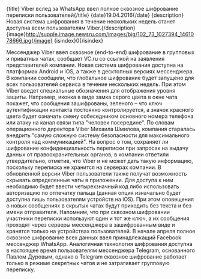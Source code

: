 {title}	Viber вслед за WhatsApp ввел полное сквозное шифрование переписки пользователей{/title}
{date}19.04.2016{/date}
{description}Новая система шифрования в течение нескольких недель станет доступна всем пользователям Viber.{/description}
{image}http://supple.image.newsru.com/images/big/102_73_1027394_1461078666.jpg{/image}
{isindex}0{/isindex}

Мессенджер Viber ввел сквозное (end-to-end) шифрование в групповых и приватных чатах, сообщает VC.ru со ссылкой на заявления представителей компании. Новая система шифрования доступна на платформах Android и iOS, а также в десктопных версиях мессенджера.
В компании сообщили, что глобальное шифрование будет запущено для всех пользователей сервиса в течение нескольких недель. При этом Viber введет специальные обозначения для отображения уровня защиты. Например, иконка в виде замка серого цвета в окне чата покажет, что сообщения зашифрованы, зеленого – что ключ аутентификации контакта постоянно контролируется, а значок красного цвета будет означать смену собеседником основного номера телефона или атаку на канал связи типа "человек посередине".
По словам операционного директора Viber Михаила Шмилова, компания старалась внедрить "самую сложную систему безопасности для максимального контроля над коммуникацией".
На вопрос о том, сохраняет ли шифрование конфиденциальность переписки при запросах на выдачу данных от правоохранительных органов, в компании ответили утвердительно, отметив, что Viber и не может дать такую информацию, поскольку переписка не хранится на серверах компании.
В обновленной версии Viber пользователи также получат возможность скрывать определенные чаты в приложении. Для доступа к ним необходимо будет ввести четырехзначный код либо использовать авторизацию по отпечатку пальца (данная опция изначально будет доступна лишь пользователям устройств на iOS). При этом оповещения о новых сообщениях в скрытых чатах будут приходить без текста и без имени отправителя.
Напомним, что при сквозном шифровании участники переписки используют один и тот же ключ, а их сообщения проходят через серверы мессенджера в зашифрованным виде и хранятся только на устройствах пользователей.
В начале апреля полное сквозное шифрование всех данных ввел принадлежащий Facebook мессенджер WhatsApp. Аналогичная технология шифрования доступна в настоящее время пользователям мессенджера Telegram, основанного Павлом Дуровым, однако в Telegram сквозное шифрование работает только в режиме секретных чатов и не затрагивает групповую переписку.
